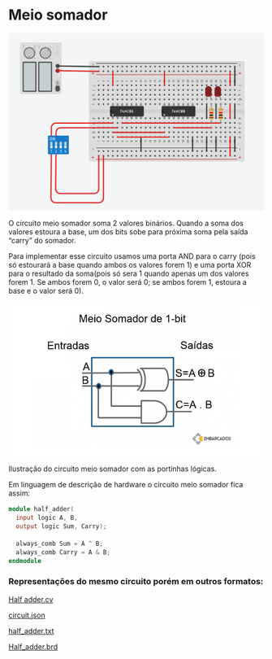 # Meio somador

![Captura de tela de 2023-03-21 17-02-35.png](Captura_de_tela_de_2023-03-21_17-02-35.png)

O circuito meio somador soma 2 valores binários. Quando a soma dos valores estoura a base, um dos bits sobe para próxima soma pela saída “carry” do somador.

Para implementar esse circuito usamos uma porta AND para o carry (pois só estourará a base quando ambos os valores forem 1) e uma porta XOR para o resultado da soma(pois só sera 1 quando apenas um dos valores forem 1. Se ambos forem 0, o valor será 0; se ambos forem 1, estoura a base e o valor será 0).

![Ilustração do circuito meio somador com as portinhas lógicas.](imagem-de-destaque-89-850x510.webp)

Ilustração do circuito meio somador com as portinhas lógicas.

Em linguagem de descrição de hardware o circuito meio somador fica assim:

```verilog
module half_adder(
  input logic A, B,
  output logic Sum, Carry);
  
  always_comb Sum = A ^ B;
  always_comb Carry = A & B;
endmodule
```

### Representações do mesmo circuito porém em outros formatos:

[Half adder.cv](Half_adder.cv)

[circuit.json](circuit.json)

[half_adder.txt](half_adder.txt)

[Half_adder.brd](Half_adder.brd)